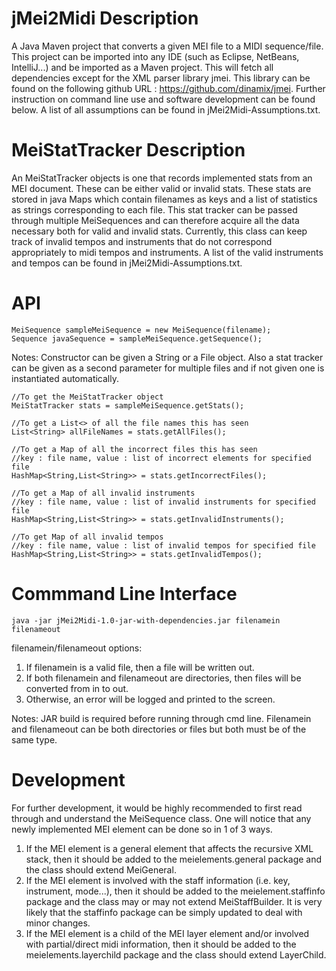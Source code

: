 jMei2Midi Description
=====================

A Java Maven project that converts a given MEI file to a
MIDI sequence/file. This project can be imported into any
IDE (such as Eclipse, NetBeans, IntelliJ...) and be imported
as a Maven project. This will fetch all dependencies except for
the XML parser library jmei. This library can be found on the
following github URL : https://github.com/dinamix/jmei.
Further instruction on command line use and software development
can be found below. A list of all assumptions can be found in
jMei2Midi-Assumptions.txt.

MeiStatTracker Description
==========================

An MeiStatTracker objects is one that records implemented stats
from an MEI document. These can be either valid or invalid stats.
These stats are stored in java Maps which contain filenames as keys
and a list of statistics as strings corresponding to each file.
This stat tracker can be passed through multiple MeiSequences and can
therefore acquire all the data necessary both for valid and invalid stats.
Currently, this class can keep track of invalid tempos and instruments that
do not correspond appropriately to midi tempos and instruments. A list of the 
valid instruments and tempos can be found in jMei2Midi-Assumptions.txt.

API
===

	MeiSequence sampleMeiSequence = new MeiSequence(filename);
	Sequence javaSequence = sampleMeiSequence.getSequence();

Notes: Constructor can be given a String or a File object.
       Also a stat tracker can be given as a second parameter for
       multiple files and if not given one is instantiated automatically.

	//To get the MeiStatTracker object
	MeiStatTracker stats = sampleMeiSequence.getStats();
	
	//To get a List<> of all the file names this has seen
	List<String> allFileNames = stats.getAllFiles();

	//To get a Map of all the incorrect files this has seen
	//key : file name, value : list of incorrect elements for specified file
	HashMap<String,List<String>> = stats.getIncorrectFiles();

	//To get a Map of all invalid instruments
	//key : file name, value : list of invalid instruments for specified file
	HashMap<String,List<String>> = stats.getInvalidInstruments(); 
	
	//To get Map of all invalid tempos
	//key : file name, value : list of invalid tempos for specified file
	HashMap<String,List<String>> = stats.getInvalidTempos();

Commmand Line Interface
=======================

	java -jar jMei2Midi-1.0-jar-with-dependencies.jar filenamein filenameout

filenamein/filenameout options:
1. If filenamein is a valid file, then a file will be written out.
2. If both filenamein and filenameout are directories, then files will be converted from in to out.
3. Otherwise, an error will be logged and printed to the screen.

Notes: JAR build is required before running through cmd line.
       Filenamein and filenameout can be both directories or files
       but both must be of the same type.

Development
===========

For further development, it would be highly recommended to first read through and understand the MeiSequence class.
One will notice that any newly implemented MEI element can be done so in 1 of 3 ways.

1. If the MEI element is a general element that affects the recursive XML stack, 
   then it should be added to the meielements.general package and the class should extend MeiGeneral.
2. If the MEI element is involved with the staff information (i.e. key, instrument, mode...),
   then it should be added to the meielement.staffinfo package and the class may or may not extend MeiStaffBuilder.
   It is very likely that the staffinfo package can be simply updated to deal with minor changes.
3. If the MEI element is a child of the MEI layer element and/or involved with partial/direct midi information,
   then it should be added to the meielements.layerchild package and the class should extend LayerChild.
   
